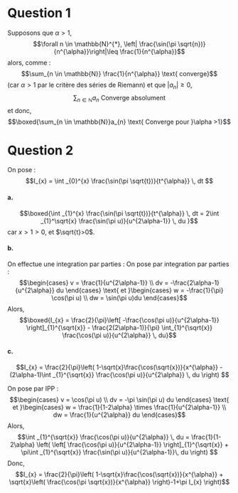 # Question 1
Supposons que $\alpha >1$, 
$$\forall n \in \mathbb{N}^{*}, \left| \frac{\sin(\pi \sqrt{n})}{n^{\alpha}}\right|\leq \frac{1}{n^{\alpha}}$$
alors, comme : 
$$\sum_{n \in \mathbb{N}} \frac{1}{n^{\alpha}} \text{ converge}$$
(car $\alpha >1$ par le critère des séries de Riemann)
et que $\left| a_{n}\right|\geq 0$, 
$$\sum_{n \in \mathbb{N}} a_{n} \text{ Converge absolument}$$
et donc, 
$$\boxed{\sum_{n \in \mathbb{N}}a_{n} \text{ Converge pour }\alpha >1}$$

# Question 2
On pose : 
$$I_{x} = \int _{0}^{x} \frac{\sin(\pi \sqrt{t})}{t^{\alpha}} \, dt $$
#### a.
$$\boxed{\int _{1}^{x} \frac{\sin(\pi \sqrt{t})}{t^{\alpha}} \, dt = 2\int _{1}^\sqrt{x} \frac{\sin(\pi u)}{u^{2\alpha-1}} \, du }$$
car $x>1>0$, et $\sqrt{t}>0$.

#### b.
On effectue une integration par parties : 
On pose par integration par parties : 
$$\begin{cases} 
v = \frac{1}{u^{2\alpha-1}} \\
dv = -\frac{2\alpha-1}{u^{2\alpha}} du
\end{cases} \text{ et }\begin{cases}
w = -\frac{1}{\pi} \cos(\pi u) \\
dw = \sin(\pi u)du
\end{cases}$$
Alors, 
$$\boxed{I_{x} = \frac{2}{\pi}\left[ -\frac{\cos(\pi u)}{u^{2\alpha-1}} \right]_{1}^{\sqrt{x}} - \frac{2(2\alpha-1)}{\pi} \int_{1}^{\sqrt{x}} \frac{\cos(\pi u)}{u^{2\alpha}} \, du}$$

#### c.
$$I_{x} = \frac{2}{\pi}\left( 1-\sqrt{x}\frac{\cos(\sqrt{x})}{x^{\alpha}} - (2\alpha-1)\int _{1}^{\sqrt{x}} \frac{\cos(\pi u)}{u^{2\alpha}} \, du \right) $$

On pose par IPP : 
$$\begin{cases} 
v = \cos(\pi u) \\
dv = -\pi \sin(\pi u) du
\end{cases} \text{ et }\begin{cases}
w = \frac{1}{1-2\alpha} \times \frac{1}{u^{2\alpha-1}} \\
dw = \frac{1}{u^{2\alpha}} du
\end{cases}$$
Alors, 
$$\int _{1}^{\sqrt{x}} \frac{\cos(\pi u)}{u^{2\alpha}} \, du = \frac{1}{1-2\alpha} \left( \left[ \frac{\cos(\pi u)}{u^{2\alpha-1}} \right]_{1}^{\sqrt{x}} + \pi\int _{1}^{\sqrt{x}} \frac{\sin(\pi u)}{u^{2\alpha-1}}\, du \right) $$
Donc, 
$$I_{x} = \frac{2}{\pi}\left( 1-\sqrt{x}\frac{\cos(\sqrt{x})}{x^{\alpha}} + \sqrt{x}\left( \frac{\cos(\pi \sqrt{x})}{x^{\alpha}} \right)-1+\pi I_{x} \right)$$